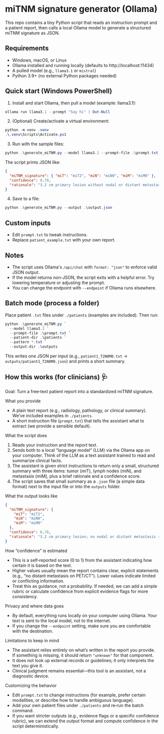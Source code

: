 # miTNM signature generator (Ollama)

This repo contains a tiny Python script that reads an instruction prompt and a patient report, then calls a local Ollama model to generate a structured miTNM signature as JSON.

## Requirements
- Windows, macOS, or Linux
- Ollama installed and running locally (defaults to http://localhost:11434)
- A pulled model (e.g., `llama3.1` or `mistral`)
- Python 3.9+ (no external Python packages needed)

## Quick start (Windows PowerShell)

1. Install and start Ollama, then pull a model (example: llama3.1):

```powershell
ollama run llama3.1 --prompt "Say hi" | Out-Null
```

2. (Optional) Create/activate a virtual environment:

```powershell
python -m venv .venv
.\.venv\Scripts\Activate.ps1
```

3. Run with the sample files:

```powershell
python .\generate_miTNM.py --model llama3.1 --prompt-file .\prompt.txt --patient-file .\patient_example.txt
```

The script prints JSON like:

```json
{
  "miTNM_signature": { "miT": "miT2", "miN": "miN0", "miM": "miM0" },
  "confidence": 0.78,
  "rationale": "3.2 cm primary lesion without nodal or distant metastasis on PET/CT."
}
```

4. Save to a file:

```powershell
python .\generate_miTNM.py --output .\output.json
```

## Custom inputs
- Edit `prompt.txt` to tweak instructions.
- Replace `patient_example.txt` with your own report.

## Notes
- The script uses Ollama's `/api/chat` with `format: "json"` to enforce valid JSON output.
- If the model returns non-JSON, the script exits with a helpful error. Try lowering temperature or adjusting the prompt.
- You can change the endpoint with `--endpoint` if Ollama runs elsewhere.

## Batch mode (process a folder)

Place patient `.txt` files under `./patients` (examples are included). Then run:

```powershell
python .\generate_miTNM.py `
  --model llama3.1 `
  --prompt-file .\prompt.txt `
  --patient-dir .\patients `
  --pattern *.txt `
  --output-dir .\outputs
```

This writes one JSON per input (e.g., `patient1_T2N0M0.txt` -> `outputs/patient1_T2N0M0.json`) and prints a short summary.

## How this works (for clinicians) 🩺

Goal: Turn a free‑text patient report into a standardized miTNM signature.

What you provide
- A plain text report (e.g., radiology, pathology, or clinical summary). We’ve included examples in `./patients`.
- A short instruction file (`prompt.txt`) that tells the assistant what to extract (we provide a sensible default).

What the script does
1) Reads your instruction and the report text.
2) Sends both to a local “language model” (LLM) via the Ollama app on your computer. Think of the LLM as a text assistant trained to read and summarize clinical facts.
3) The assistant is given strict instructions to return only a small, structured summary with three items: tumor (miT), lymph nodes (miN), and metastasis (miM), plus a brief rationale and a confidence score.
4) The script saves that small summary as a `.json` file (a simple data format) next to the input file or into the `outputs` folder.

What the output looks like
```json
{
  "miTNM_signature": {
    "miT": "miT2",
    "miN": "miN0",
    "miM": "miM0"
  },
  "confidence": 0.78,
  "rationale": "3.2 cm primary lesion; no nodal or distant metastasis reported on PET/CT."
}
```

How “confidence” is estimated
- This is a self‑reported score (0 to 1) from the assistant indicating how certain it is based on the text.
- Higher values usually mean the report contains clear, explicit statements (e.g., “no distant metastasis on PET/CT”). Lower values indicate limited or conflicting information.
- Treat this as guidance, not a probability. If needed, we can add a simple rubric or calculate confidence from explicit evidence flags for more consistency.

Privacy and where data goes
- By default, everything runs locally on your computer using Ollama. Your text is sent to the local model, not to the internet.
- If you change the `--endpoint` setting, make sure you are comfortable with the destination.

Limitations to keep in mind
- The assistant relies entirely on what’s written in the report you provide. If something is missing, it should return `"unknown"` for that component.
- It does not look up external records or guidelines; it only interprets the text you give it.
- Clinical judgment remains essential—this tool is an assistant, not a diagnostic device.

Customizing the behavior
- Edit `prompt.txt` to change instructions (for example, prefer certain modalities, or describe how to handle ambiguous language).
- Add your own patient files under `./patients` and re‑run the batch command.
- If you want stricter outputs (e.g., evidence flags or a specific confidence rubric), we can extend the output format and compute confidence in the script deterministically.

